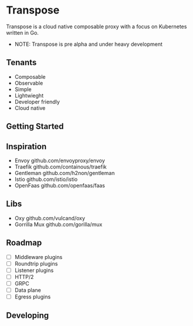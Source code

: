 # Transpose

Transpose is a cloud native composable proxy with a focus on Kubernetes written in Go.

* NOTE: Transpose is pre alpha and under heavy development

## Tenants

* Composable
* Observable
* Simple
* Lightwieght
* Developer friendly
* Cloud native

## Getting Started

## Inspiration

* Envoy github.com/envoyproxy/envoy
* Traefik github.com/containous/traefik
* Gentleman github.com/h2non/gentleman
* Istio github.com/istio/istio
* OpenFaas github.com/openfaas/faas

## Libs

* Oxy github.com/vulcand/oxy
* Gorrilla Mux github.com/gorilla/mux

## Roadmap

- [ ] Middleware plugins   
- [ ] Roundtrip plugins   
- [ ] Listener plugins
- [ ] HTTP/2   
- [ ] GRPC   
- [ ] Data plane    
- [ ] Egress plugins   

## Developing
